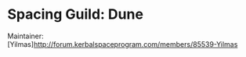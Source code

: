 Spacing Guild: Dune
=================

Maintainer: [Yilmas]http://forum.kerbalspaceprogram.com/members/85539-Yilmas
